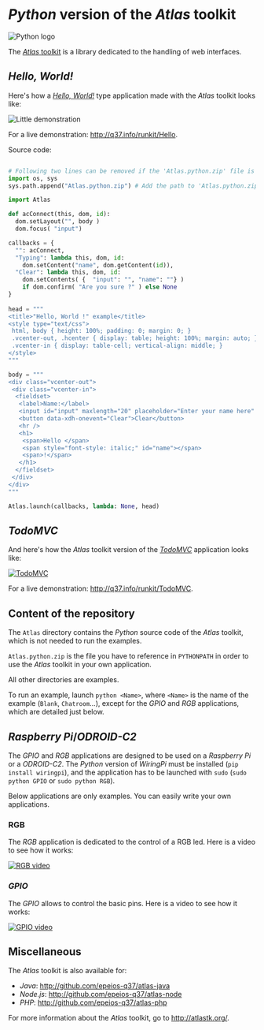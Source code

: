 # *Python* version of the *Atlas* toolkit

![Python logo](https://q37.info/download/assets/Python.png "Python")

The [*Atlas* toolkit](https://atlastk.org/) is a library dedicated to the handling of web interfaces.

## *Hello, World!*

Here's how a [*Hello, World!*](https://en.wikipedia.org/wiki/%22Hello,_World!%22_program) type application made with the *Atlas* toolkit looks like:

![Little demonstration](http://q37.info/download/assets/Hello.gif "A basic example")

For a live demonstration: <http://q37.info/runkit/Hello>.

Source code:

```Python

# Following two lines can be removed if the 'Atlas.python.zip' file is referenced in 'PYTHONPATH'
import os, sys
sys.path.append("Atlas.python.zip") # Add the path to 'Atlas.python.zip' if needed.

import Atlas

def acConnect(this, dom, id):
  dom.setLayout("", body )
  dom.focus( "input")

callbacks = {
  "": acConnect,
  "Typing": lambda this, dom, id:
    dom.setContent("name", dom.getContent(id)),
  "Clear": lambda this, dom, id:
    dom.setContents( {  "input": "", "name": ""} )
    if dom.confirm( "Are you sure ?" ) else None
}
  
head = """
<title>"Hello, World !" example</title>
<style type="text/css">
 html, body { height: 100%; padding: 0; margin: 0; }
 .vcenter-out, .hcenter { display: table; height: 100%; margin: auto; }
 .vcenter-in { display: table-cell; vertical-align: middle; }
</style>
"""

body = """
<div class="vcenter-out">
 <div class="vcenter-in">
  <fieldset>
   <label>Name:</label>
   <input id="input" maxlength="20" placeholder="Enter your name here" type="text" data-xdh-onevent="input|Typing" />
   <button data-xdh-onevent="Clear">Clear</button>
   <hr />
   <h1>
    <span>Hello </span>
    <span style="font-style: italic;" id="name"></span>
    <span>!</span>
   </h1>
  </fieldset>
 </div>
</div>
"""

Atlas.launch(callbacks, lambda: None, head)
```

## *TodoMVC*

And here's how the *Atlas* toolkit version of the [*TodoMVC*](http://todomvc.com/) application looks like:

[![TodoMVC](http://q37.info/download/TodoMVC.gif "The TodoMVC application made with the Atlas toolkit")](https://github.com/epeios-q37/todomvc-java)

For a live demonstration: <http://q37.info/runkit/TodoMVC>.

## Content of the repository

The `Atlas` directory contains the *Python* source code of the *Atlas* toolkit, which is not needed to run the examples.

`Atlas.python.zip` is the file you have to reference in `PYTHONPATH` in order to use the *Atlas* toolkit in your own application.

All other directories are examples.

To run an example, launch `python <Name>`, where `<Name>` is the name of the example (`Blank`, `Chatroom`…), except for the *GPIO* and *RGB* applications, which are detailed just below.

## *Raspberry Pi*/*ODROID-C2*

The *GPIO* and *RGB* applications are designed to be used on a *Raspberry Pi* or a *ODROID-C2*. The *Python* version of *WiringPi* must be installed (`pip install wiringpi`), and the application has to be launched with `sudo` (`sudo python GPIO` or `sudo python RGB`).

Below applications are only examples. You can easily write your own applications.

### RGB

The *RGB* application is dedicated to the control of a RGB led. Here is a video to see how it works:

[![RGB video](https://img.youtube.com/vi/4m5CyhT7yiA/0.jpg)](https://www.youtube.com/watch?v=4m5CyhT7yiA)

### *GPIO*

The *GPIO* allows to control the basic pins. Here is a video to see how it works:

[![GPIO video](https://img.youtube.com/vi/I-cVCivRb9o/0.jpg)](https://www.youtube.com/watch?v=I-cVCivRb9o)

## Miscellaneous

The *Atlas* toolkit is also available for:

- *Java*: <http://github.com/epeios-q37/atlas-java>
- *Node.js*: <http://github.com/epeios-q37/atlas-node>
- *PHP*: <http://github.com/epeios-q37/atlas-php>

For more information about the *Atlas* toolkit, go to <http://atlastk.org/>.